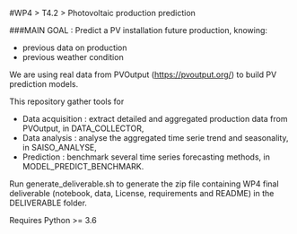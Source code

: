 #WP4 > T4.2 > Photovoltaic production prediction

###MAIN GOAL :
Predict a PV installation future production, knowing:
- previous data on production
- previous weather condition

We are using real data from PVOutput (https://pvoutput.org/) to build PV prediction models.

This repository gather tools for 
- Data acquisition : extract detailed and aggregated production data from PVOutput, in DATA_COLLECTOR,
- Data analysis : analyse the aggregated time serie trend and seasonality, in SAISO_ANALYSE,
- Prediction : benchmark several time series forecasting methods, in MODEL_PREDICT_BENCHMARK.

Run generate_deliverable.sh to generate the zip file containing WP4 final deliverable 
(notebook, data, License, requirements and README) in the DELIVERABLE folder.

Requires Python >= 3.6